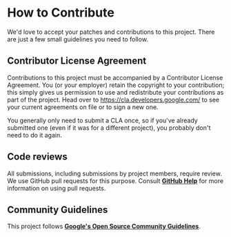 # **How to Contribute**

We'd love to accept your patches and contributions to this project. There are
just a few small guidelines you need to follow.

## **Contributor License Agreement**

Contributions to this project must be accompanied by a Contributor License
Agreement. You (or your employer) retain the copyright to your contribution;
this simply gives us permission to use and redistribute your contributions as
part of the project. Head over to <https://cla.developers.google.com/> to see
your current agreements on file or to sign a new one.

You generally only need to submit a CLA once, so if you've already submitted one
(even if it was for a different project), you probably don't need to do it
again.

## **Code reviews**

All submissions, including submissions by project members, require review. We
use GitHub pull requests for this purpose. Consult
[**GitHub Help**](https://help.github.com/articles/about-pull-requests/) for more
information on using pull requests.

## **Community Guidelines**

This project follows
[**Google's Open Source Community Guidelines**](https://opensource.google.com/conduct/).
